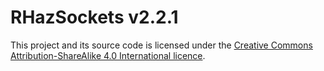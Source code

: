 # RHazSockets v2.2.1

This project and its source code is licensed under the [Creative Commons Attribution-ShareAlike 4.0 International licence](https://creativecommons.org/licenses/by-sa/4.0/).